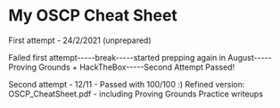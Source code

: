 # My OSCP Cheat Sheet
First attempt - 24/2/2021 (unprepared)

Failed first attempt-----break-----started prepping again in August-----Proving Grounds + HackTheBox-----Second Attempt Passed!

Second attempt - 12/11 - Passed with 100/100 :)
Refined version: OSCP_CheatSheet.pdf - including Proving Grounds Practice writeups
